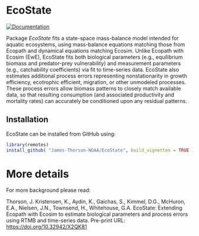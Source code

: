 # EcoState

[![Documentation](https://img.shields.io/badge/documentation-EcoState-orange.svg?colorB=E91E63)](https://james-thorson-noaa.github.io/EcoState/)

Package _EcoState_ fits a state-space mass-balance model intended for aquatic ecosystems, using mass-balance equations matching those from Ecopath and dynamical equations matching Ecosim.  Unlike Ecopath with Ecosim (EwE), EcoState fits both biological parameters (e.g., equilibrium biomass and predator-prey vulnerability) and measurement parameters (e.g., catchability coefficients) via fit to time-series data.  EcoState also estimates additional process errors representing nonstationarity in growth efficiency, ecotrophic efficient, migration, or other unmodeled processes.  These process errors allow biomass patterns to closely match available data, so that resulting consumption (and associated productivity and mortality rates) can accurately be conditioned upon any residual patterns.     

## Installation

EcoState can be installed from GitHub using:

``` r
library(remotes)
install_github( "James-Thorson-NOAA/EcoState", build_vignettes = TRUE )
```

# More details 

For more background please read:

Thorson, J.  Kristensen, K., Aydin, K., Gaichas, S., Kimmel, D.G., McHuron, E.A., Nielsen, J.N., Townsend, H., Whitehouse, G.A. EcoState:  Extending Ecopath with Ecosim to estimate biological parameters and process errors using RTMB and time-series data.  Pre-print URL: https://doi.org/10.32942/X2QK81 

